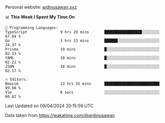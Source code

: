 Personal website: [ardinusawan.xyz](https://ardinusawan.xyz)

<!--START_SECTION:waka-->
📊 **This Week I Spent My Time On** 

```text
💬 Programming Languages: 
TypeScript               9 hrs 20 mins       █████████████████░░░░░░░░   67.04 % 
Go                       3 hrs 23 mins       ██████░░░░░░░░░░░░░░░░░░░   24.37 % 
Prisma                   19 mins             █░░░░░░░░░░░░░░░░░░░░░░░░   02.33 % 
YAML                     18 mins             █░░░░░░░░░░░░░░░░░░░░░░░░   02.22 % 
JSON                     18 mins             █░░░░░░░░░░░░░░░░░░░░░░░░   02.17 % 

🔥 Editors: 
Neovim                   13 hrs 55 mins      █████████████████████████   99.98 % 
Vim                      0 secs              ░░░░░░░░░░░░░░░░░░░░░░░░░   00.02 % 
```


 Last Updated on 09/04/2024 20:15:59 UTC
<!--END_SECTION:waka-->
Data taken from https://wakatime.com/@ardinusawan
